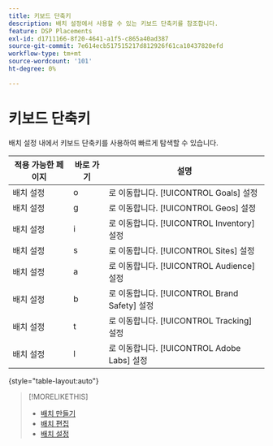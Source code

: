 ```yaml
---
title: 키보드 단축키
description: 배치 설정에서 사용할 수 있는 키보드 단축키를 참조합니다.
feature: DSP Placements
exl-id: d1711166-8f20-4641-a1f5-c865a40ad387
source-git-commit: 7e614ecb517515217d812926f61ca10437820efd
workflow-type: tm+mt
source-wordcount: '101'
ht-degree: 0%

---
```


# 키보드 단축키

배치 설정 내에서 키보드 단축키를 사용하여 빠르게 탐색할 수 있습니다<!-- and to create ads and placements -->.

| 적용 가능한 페이지 | 바로 가기 | 설명 |
| ---------------| ----------- | ---------------------- |
| 배치 설정 | o | 로 이동합니다. [!UICONTROL Goals] 설정 |
| 배치 설정 | g | 로 이동합니다. [!UICONTROL Geos] 설정 |
| 배치 설정 | i | 로 이동합니다. [!UICONTROL Inventory] 설정 |
| 배치 설정 | s | 로 이동합니다. [!UICONTROL Sites] 설정 |
| 배치 설정 | a | 로 이동합니다. [!UICONTROL Audience] 설정 |
| 배치 설정 | b | 로 이동합니다. [!UICONTROL Brand Safety] 설정 |
| 배치 설정 | t | 로 이동합니다. [!UICONTROL Tracking] 설정 |
| 배치 설정 | l | 로 이동합니다. [!UICONTROL Adobe Labs] 설정 |

{style=&quot;table-layout:auto&quot;}

<!-- | Legacy placement settings | npv | Lets you create a new video placement | -->
<!-- | Legacy placement settings | npd | Lets you create a new display placement | -->
<!-- | Legacy placement settings | nav | Lets you create a new video ad | -->
<!-- | Legacy placement settings | nad | Lets you create a new display ad| -->

>[!MORELIKETHIS]
>
>* [배치 만들기](/help/dsp/campaign-management/placements/placement-create.md)
>* [배치 편집](/help/dsp/campaign-management/placements/placement-edit.md)
>* [배치 설정](/help/dsp/campaign-management/placements/placement-settings.md)

